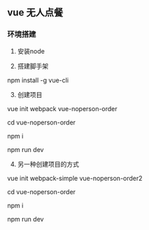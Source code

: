 ## vue 无人点餐

###  环境搭建
1. 安装node

2. 搭建脚手架
 
 npm install -g vue-cli

 3. 创建项目

 vue init webpack vue-noperson-order

 cd vue-noperson-order

 npm i

 npm run dev


4. 另一种创建项目的方式

 vue init webpack-simple vue-noperson-order2

 cd vue-noperson-order

 npm i

 npm run dev